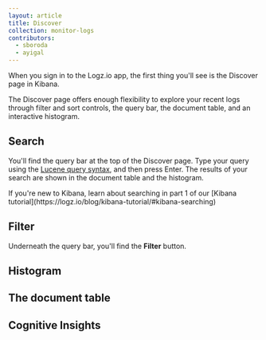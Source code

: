 ```yaml
---
layout: article
title: Discover
collection: monitor-logs
contributors:
  - sboroda
  - ayigal
---
```


When you sign in to the Logz.io app, the first thing you'll see is the Discover page in Kibana. 

The Discover page offers enough flexibility to explore your recent logs through filter and sort controls, the query bar, the document table, and an interactive histogram.

## Search

You'll find the query bar at the top of the Discover page. Type your query using the [Lucene query syntax](https://www.elastic.co/guide/en/elasticsearch/reference/5.5/query-dsl-query-string-query.html#query-string-syntax), and then press Enter. The results of your search are shown in the document table and the histogram.

<div class="info-box tip">
  If you're new to Kibana, learn about searching in part 1 of our [Kibana tutorial](https://logz.io/blog/kibana-tutorial/#kibana-searching)
</div>

## Filter

Underneath the query bar, you'll find the **Filter** button.

## Histogram



## The document table

## Cognitive Insights